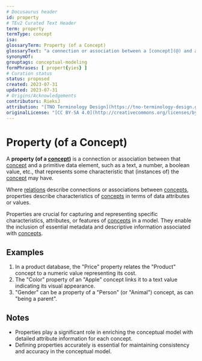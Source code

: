 ```yaml
---
# Docusaurus header
id: property
# TEv2 Curated Text Header
term: property
termType: concept
isa:
glossaryTerm: Property (of a Concept)
glossaryText: "a connection or association between a [concept](@) and a primitive data element, such as a text or a number, that represents some characteristic that instances of the [concept](@) may have."
synonymOf: 
grouptags: conceptual-modeling
formPhrases: [ propert{yies} ]
# Curation status
status: proposed
created: 2023-07-31
updated: 2023-07-31
# Origins/Acknowledgements
contributors: RieksJ
attribution: "[TNO Terminology Design](https://tno-terminology-design.github.io/tev2-specifications/docs)"
originalLicense: "[CC BY-SA 4.0](http://creativecommons.org/licenses/by-sa/4.0/?ref=chooser-v1)"
---
```


# Property (of a Concept)

A **property (of a [concept](@))** is a connection or association between that [concept](@) and a primitive data element, such as a text, a number, a boolean value, etc., that represents some characteristic that (instances of) the [concept](@) may have.

Where [relations](@) describe connections or associations between [concepts](@), properties describe characteristics of [concepts](@) in terms of data attributes or values.

Properties are crucial for capturing and representing specific characteristics, attributes, or features of [concepts](@) in a model. They enable the inclusion of essential metadata and descriptive information associated with [concepts](@).

## Examples

1. In a product database, the "Price" property relates the "Product" concept to a numeric value representing its cost.
2. The "Color" property of an "Apple" concept links it to a text value indicating its visual appearance.
3. "Gender" can be a property of a "Person" (or "Animal") concept, as can "being a parent".

## Notes

- Properties play a significant role in enriching the conceptual model with detailed attribute information for each concept.
- Defining properties accurately is essential for maintaining consistency and accuracy in the conceptual model.
